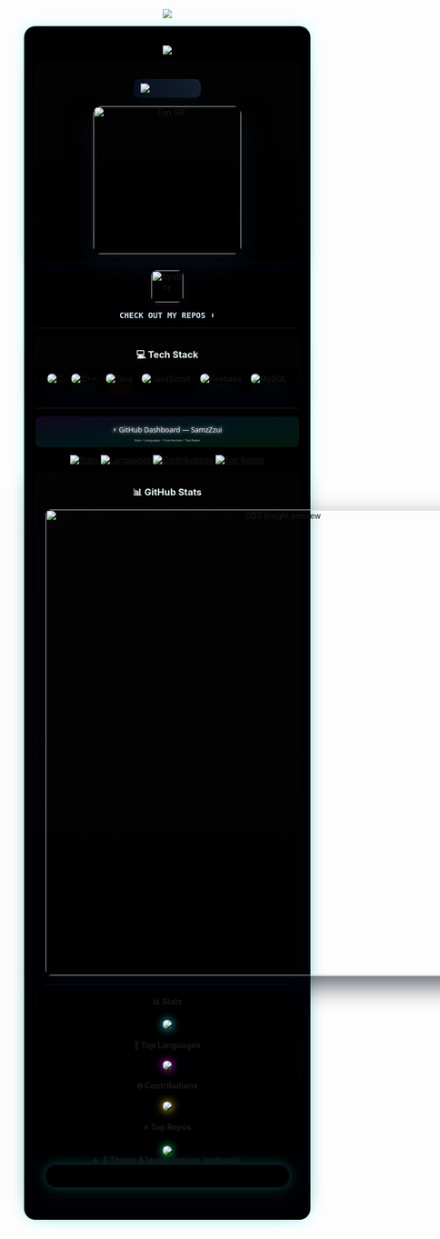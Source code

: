 <!-- ============================
     SamzZzui — Polished Dark README
     (Drop this as README.md in repo root)
     ============================ -->

<!-- 🛠️ NEON ADMIN PANEL STYLE GITHUB DASHBOARD -->

<p align="center">
  <img src="https://img.shields.io/badge/GitHub%20Admin%20Panel-SamzZzui-000000?style=for-the-badge&logo=github&logoColor=00F0FF" />
</p>

<div align="center" style="
    background:#000000;
    padding:20px;
    border-radius:20px;
    box-shadow:0 0 20px rgba(0,255,255,0.3);
    max-width:1000px;
">

[![](https://visitcount.itsvg.in/api?id=SamzZzui&icon=0&color=0)](https://visitcount.itsvg.in)

<!-- Centered intro block -->
<p align="center">
<div align="center" style="background: linear-gradient(180deg, rgba(255,255,255,0.01), rgba(255,255,255,0.00)); padding:14px 18px; border-radius:12px; box-shadow: 0 8px 30px rgba(2,6,23,0.6); margin-bottom:18px; border: 1px solid rgba(255,255,255,0.02);">
  <p style="margin:6px 0;">
    <samp>

<td align="center" width="50%">
  


<p align="center">     
      <a href="https://github.com/SamzZzui/readme-typing-svg" style="text-decoration:none;">
        <img src="https://readme-typing-svg.demolab.com?font=Fira+Code&pause=1000&width=520&height=50&lines=Always+learning+new+things&center=true&color=06b6d4" alt="Typing SVG" style="background:linear-gradient(90deg,#071021,#122032); padding:8px 12px; border-radius:10px; box-shadow:0 8px 22px rgba(3,166,166,0.06);"/>
      </a>
    </samp>
  </p>

  <p style="margin:10px 0 0 0;">
    <img width="260" src="https://media.giphy.com/media/jIgXf4hgbHCeKiXpvt/giphy.gif" style="border-radius:14px; box-shadow:0 18px 48px rgba(7,18,33,0.65); border:1px solid rgba(255,255,255,0.03);" alt="Fun GIF"/>
  </p>
</div>

<!-- Small decorative icon -->
<p align="center" style="margin-top:-6px;">
  <img src="https://raw.githubusercontent.com/innng/innng/master/assets/kyubey.gif" height="56" style="border-radius:10px; box-shadow:0 8px 20px rgba(124,58,237,0.08); border:1px solid rgba(255,255,255,0.02);" alt="Kyubey" />
</p>

<p align="center" style="margin-top:6px;">
  <samp style="color:#cfe9f5; font-weight:600;">CHECK OUT MY REPOS ⬇️</samp>
</p>

---

<!-- Tech Stack — center in a soft card -->
<div align="center" style="max-width:920px; margin: 12px auto 22px auto; padding:14px; border-radius:12px; background: linear-gradient(180deg, rgba(255,255,255,0.01), rgba(255,255,255,0.00)); box-shadow:0 10px 30px rgba(2,6,23,0.55); border:1px solid rgba(255,255,255,0.02);">
  <h3 style="margin:6px 0 12px 0; color:#eaf6fb;">💻 Tech Stack</h3>

  <p align="center" style="margin:6px 0 0 0;">
    <img src="https://img.shields.io/badge/C-00599C?style=for-the-badge&logo=c&logoColor=white&labelColor=071021" alt="C" style="margin:6px; border-radius:8px; box-shadow:0 10px 24px rgba(124,58,237,0.10);"/>
    <img src="https://img.shields.io/badge/C++-00599C?style=for-the-badge&logo=c%2B%2B&logoColor=white&labelColor=071021" alt="C++" style="margin:6px; border-radius:8px; box-shadow:0 10px 24px rgba(6,182,212,0.08);"/>
    <img src="https://img.shields.io/badge/Java-ED8B00?style=for-the-badge&logo=openjdk&logoColor=white&labelColor=071021" alt="Java" style="margin:6px; border-radius:8px; box-shadow:0 10px 24px rgba(237,139,0,0.08);"/>
    <img src="https://img.shields.io/badge/JS-323330?style=for-the-badge&logo=javascript&logoColor=%23F7DF1E&labelColor=071021" alt="JavaScript" style="margin:6px; border-radius:8px; box-shadow:0 10px 24px rgba(0,0,0,0.08);"/>
    <img src="https://img.shields.io/badge/Firebase-039BE5?style=for-the-badge&logo=firebase&logoColor=white&labelColor=071021" alt="Firebase" style="margin:6px; border-radius:8px; box-shadow:0 10px 24px rgba(3,155,229,0.08);"/>
    <img src="https://img.shields.io/badge/MySQL-4479A1?style=for-the-badge&logo=mysql&logoColor=white&labelColor=071021" alt="MySQL" style="margin:6px; border-radius:8px; box-shadow:0 10px 24px rgba(68,121,161,0.08);"/>
  </p>
</div>

---


<!-- Gradient SVG Header -->
<p align="center">
  <svg width="100%" height="140" viewBox="0 0 1200 140" xmlns="http://www.w3.org/2000/svg">
    <defs>
      <linearGradient id="g" x1="0" x2="1" y1="0" y2="1">
        <stop stop-color="#7C3AED" offset="0%"/>
        <stop stop-color="#06B6D4" offset="50%"/>
        <stop stop-color="#22C55E" offset="100%"/>
      </linearGradient>
      <filter id="glow" x="-50%" y="-50%" width="200%" height="200%">
        <feGaussianBlur stdDeviation="8" result="b"/>
        <feMerge><feMergeNode in="b"/><feMergeNode in="SourceGraphic"/></feMerge>
      </filter>
    </defs>
    <rect width="1200" height="140" rx="24" fill="url(#g)" opacity="0.12"/>
    <text x="50%" y="52%" text-anchor="middle" font-family="Segoe UI, Inter, Roboto, Arial" font-size="32" fill="#e6e6e6" filter="url(#glow)">
      ⚡ GitHub Dashboard — SamzZzui
    </text>
    <text x="50%" y="82%" text-anchor="middle" font-family="Segoe UI, Inter, Roboto, Arial" font-size="14" fill="#bdbdbd">
      Stats • Languages • Contributions • Top Repos
    </text>
  </svg>
</p>

<!-- Pills / quick-links -->
<p align="center">
  <a href="#stats"><img alt="Stats" src="https://img.shields.io/badge/Stats-active?style=for-the-badge"></a>
  <a href="#languages"><img alt="Languages" src="https://img.shields.io/badge/Languages-cool?style=for-the-badge"></a>
  <a href="#contribs"><img alt="Contributions" src="https://img.shields.io/badge/Contributions-heatmap?style=for-the-badge"></a>
  <a href="#toprepos"><img alt="Top Repos" src="https://img.shields.io/badge/Top%20Repos-picked?style=for-the-badge"></a>
</p>

<!-- GitHub Stats — grouped inside a stylish container -->
<div align="center" style="max-width:920px; margin: 8px auto 20px auto; padding:16px; border-radius:12px; background: linear-gradient(180deg, rgba(255,255,255,0.01), rgba(255,255,255,0.00)); box-shadow:0 12px 40px rgba(2,6,23,0.6); border:1px solid rgba(255,255,255,0.02);">
  <h3 style="margin:6px 0 14px 0; color:#eaf6fb;">📊 GitHub Stats</h3>

  <p align="center" style="margin:6px 0;">
    <a href="https://next.ossinsight.io/widgets/official/compose-user-dashboard-stats?user_id=225732546" target="_blank" style="display:inline-block; text-decoration:none;">
      <img alt="OSS Insight preview" src="https://next.ossinsight.io/widgets/official/compose-user-dashboard-stats/thumbnail.png?user_id=225732546&image_size=auto&color_scheme=dark" width="820" style="border-radius:10px; box-shadow:0 18px 40px rgba(2,6,23,0.6); border:1px solid rgba(255,255,255,0.03);"/>
    </a>
  </p>

---

#### 📊 Stats
<img src="https://github-stats-card-generator.vercel.app/api/svg?username=SamzZzui&theme=dark" style="border-radius:12px; box-shadow:0 0 15px #00F0FF;"/>

</td>
<td align="center" width="50%">

#### 🧠 Top Languages
<img src="https://github-stats-card-generator.vercel.app/api/svg?username=SamzZzui&type=languages&theme=dark" style="border-radius:12px; box-shadow:0 0 15px #FF00FF;"/>

</td>
</tr>
<tr>
<td align="center">

#### 🔥 Contributions
<img src="https://github-stats-card-generator.vercel.app/api/svg?username=SamzZzui&type=contributions&theme=dark" style="border-radius:12px; box-shadow:0 0 15px #FFD700;"/>

</td>
<td align="center">

#### ⭐ Top Repos
<img src="https://github-stats-card-generator.vercel.app/api/svg?username=SamzZzui&type=top-repos&theme=dark" style="border-radius:12px; box-shadow:0 0 15px #00FF7F;"/>

</td>
</tr>
</table>


<!-- Collapsible extra section -->
<details>
  <summary><b>🎨 Theme & layout options (optional)</b></summary>
  
  - Light/ Dark auto-switch example:
    ```html
    <picture>
      <source media="(prefers-color-scheme: dark)" srcset="https://github-stats-card-generator.vercel.app/api/svg?username=SamzZzui&type=languages">
      <img src="https://github-stats-card-generator.vercel.app/api/svg?username=SamzZzui&type=languages" />
    </picture>
    ```
  - Borders hatane ke liye `style="box-shadow:none"` use karein.
</details>

<!-- 🛠️ OSS Insight Card – Neon Admin Panel Style -->

<div align="center" style="
    background:#000000;
    padding:20px;
    border-radius:20px;
    box-shadow:0 0 20px rgba(0,255,255,0.3);
    max-width:850px;
">

